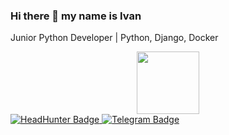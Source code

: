 ### Hi there 👋 my name is Ivan
Junior Python Developer | Python, Django, Docker

<div id="header" align="center">
  <img src="https://media.giphy.com/media/M9gbBd9nbDrOTu1Mqx/giphy.gif" width="100"/>
</div>

<div id="badges">
  <a href="https://ufa.hh.ru/applicant/resumes/view?resume=3842e1b9ff0b23adf20039ed1f54774154374c">
    <img src="https://img.shields.io/badge/HeadHunter-red?style=for-the-badge&logo=HeadHunter&logoColor=white" alt="HeadHunter Badge"/>
  </a>
  <a href="https://t.me/salym_petroleum">
    <img src="https://img.shields.io/badge/Telegram-blue?style=for-the-badge&logo=Telegram&logoColor=white" alt="Telegram Badge"/>
